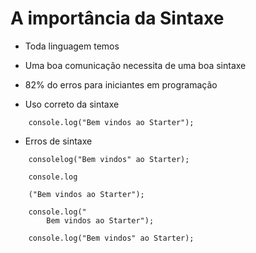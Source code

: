 # A importância da Sintaxe

* Toda linguagem temos
* Uma boa comunicação necessita de uma boa sintaxe
* 82% do erros para iniciantes em programação

* Uso correto da sintaxe
```
    console.log("Bem vindos ao Starter");
```    


* Erros de sintaxe
```
    consolelog("Bem vindos" ao Starter);
    
    console.log
    
    ("Bem vindos ao Starter");
    
    console.log("
        Bem vindos ao Starter");

    console.log("Bem vindos" ao Starter);

```

